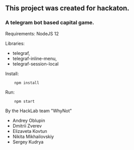 ## This project was created for hackaton.

### A telegram bot based capital game.

Requirements: NodeJS 12

Libraries: 
  * telegraf, 
  * telegraf-inline-menu, 
  * telegraf-session-local

Install:
```
    npm install
```
Run:
```
    npm start
```

By the HackLab team "WhyNot"
  - Andrey Oblupin
  - Dmitrii Zverev
  - Elizaveta Kovtun
  - Nikita Mikhailovskiy
  - Sergey Kudrya
